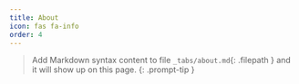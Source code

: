 ```yaml
---
title: About
icon: fas fa-info
order: 4
---
```


> Add Markdown syntax content to file `_tabs/about.md`{: .filepath } and it will show up on this page.
{: .prompt-tip }
